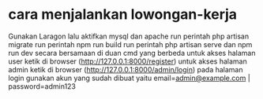 # cara menjalankan lowongan-kerja
Gunakan Laragon lalu aktifkan mysql dan apache
run perintah php artisan migrate
run perintah npm run build
run perintah php artisan serve dan npm run dev secara bersamaan di duan cmd yang berbeda
untuk akses halaman user ketik di browser (http://127.0.0.1:8000/register)
untuk akses halaman admin ketik di browser (http://127.0.0.1:8000/admin/login)
pada halaman login gunakan akun yang sudah dibuat yaitu email=admin@example.com | password=admin123
